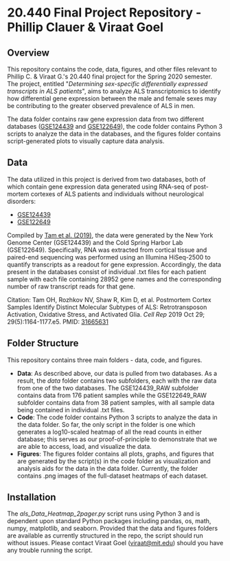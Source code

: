 # 20.440 Final Project Repository - Phillip Clauer & Viraat Goel
## Overview
This repository contains the code, data, figures, and other files relevant to Phillip C. & Viraat G.'s 20.440 final project for the
Spring 2020 semester. The project, entitled "*Determining sex-specific differentially expressed transcripts in ALS patients*", aims
to analyze ALS transcriptomics to identify how differential gene expression between the male and female sexes may be contributing to
the greater observed prevalence of ALS in men.

The data folder contains raw gene expression data from two different databases
([GSE124439](https://www.ncbi.nlm.nih.gov/geo/query/acc.cgi?acc=GSE124439) and
[GSE122649](https://www.ncbi.nlm.nih.gov/geo/query/acc.cgi?acc=GSE122649)), the code folder contains Python 3 scripts to analyze
the data in the databases, and the figures folder contains script-generated plots to visually capture data analysis.

## Data
The data utilized in this project is derived from two databases, both of which contain gene expression data generated using RNA-seq
of post-mortem cortexes of ALS patients and individuals without neurological disorders:
- [GSE124439](https://www.ncbi.nlm.nih.gov/geo/query/acc.cgi?acc=GSE124439)
- [GSE122649](https://www.ncbi.nlm.nih.gov/geo/query/acc.cgi?acc=GSE122649)

Compiled by [Tam et al. (2019)](https://www.ncbi.nlm.nih.gov/pmc/articles/PMC6866666/), the data were generated by the New York
Genome Center (GSE124439) and the Cold Spring Harbor Lab (GSE122649). Specifically, RNA was extracted from cortical tissue and
paired-end sequencing was performed using an Illumina HiSeq-2500 to quantify transcripts as a readout for gene expression. Accordingly,
the data present in the databases consist of individual .txt files for each patient sample with each file containing 28952 gene names
and the corresponding number of raw transcript reads for that gene.

Citation: Tam OH, Rozhkov NV, Shaw R, Kim D, et al. Postmortem Cortex Samples Identify Distinct Molecular Subtypes of ALS: Retrotransposon Activation, Oxidative Stress, and Activated Glia. *Cell Rep* 2019 Oct 29; 29(5):1164-1177.e5. PMID:
[31665631](https://www.ncbi.nlm.nih.gov/pubmed/31665631)

## Folder Structure
This repository contains three main folders - data, code, and figures.
- **Data**: As described above, our data is pulled from two databases. As a result, the *data* folder contains two subfolders, each
with the raw data from one of the two databases. The GSE124439_RAW subfolder contains data from 176 patient samples while the
GSE122649_RAW subfolder contains data from 38 patient samples, with all sample data being contained in individual .txt files.
- **Code**: The code folder contains Python 3 scripts to analyze the data in the data folder. So far, the only script in the folder
is one which generates a log10-scaled heatmap of all the read counts in either database; this serves as our proof-of-principle to
demonstrate that we are able to access, load, and visualize the data.
- **Figures**: The figures folder contains all plots, graphs, and figures that are generated by the script(s) in the code folder as
visualization and analysis aids for the data in the data folder. Currently, the folder contains .png images of the full-dataset
heatmaps of each dataset.

## Installation
The *als_Data_Heatmap_2pager.py* script runs using Python 3 and is dependent upon standard Python packages including pandas, os,
math, numpy, matplotlib, and seaborn. Provided that the data and figures folders are available as currently structured in the repo,
the script should run without issues. Please contact Viraat Goel (viraat@mit.edu) should you have any trouble running the script.
